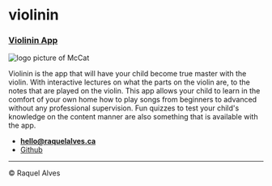 # violinin

### [Violinin App](https://raquelalves01.github.io/violinin)

![logo picture of McCat](img/mccat.svg)

Violinin is the app that will have your child become true master with the violin. With interactive lectures on what the parts on the violin are, to the notes that are played on the violin. This app allows your child to learn in the comfort of your own home how to play songs from beginners to advanced without any professional supervision. Fun quizzes to test your child's knowledge on the content manner are also something that is available with the app.

- **[hello@raquelalves.ca](mailto:hello@raquelalves.ca)**
- [Github](https://github.com/raquelalves01)

---

© Raquel Alves
